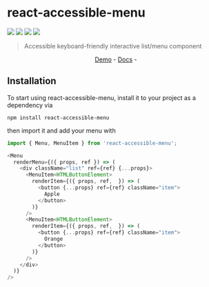 # react-accessible-menu

![](https://badgen.net/npm/v/react-accessible-menu)
![](https://badgen.net/npm/types/react-accessible-menu)
[![](https://badgen.net/bundlephobia/dependency-count/react-complex-tree)](https://bundlephobia.com/package/react-accessible-menu)
[![](https://badgen.net/bundlephobia/minzip/react-complex-tree)](https://bundlephobia.com/package/react-accessible-menu)

> Accessible keyboard-friendly interactive list/menu component

<div style="text-align: center">
<a href="http://lukasbach.github.io/react-accessible-menu/storybook">Demo</a> -
<a href="http://lukasbach.github.io/react-accessible-menu/">Docs</a> -
</div>

## Installation

To start using react-accessible-menu, install it to your project as a dependency via

```
npm install react-accessible-menu
```

then import it and add your menu with

```typescript jsx
import { Menu, MenuItem } from 'react-accessible-menu';

<Menu
  renderMenu={({ props, ref }) => (
    <div className="list" ref={ref} {...props}>
      <MenuItem<HTMLButtonElement>
        renderItem={({ props, ref,  }) => (
          <button {...props} ref={ref} className="item">
            Apple
          </button>
        )}
      />
      <MenuItem<HTMLButtonElement>
        renderItem={({ props, ref,  }) => (
          <button {...props} ref={ref} className="item">
            Orange
          </button>
        )}
      />
    </div>
  )}
/>
```
